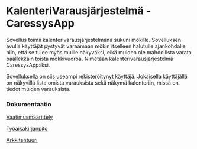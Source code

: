 # KalenteriVarausjärjestelmä - CaressysApp

Sovellus toimii kalenterivarausjärjestelmänä sukuni mökille. Sovelluksen avulla käyttäjät pystyvät varaamaan mökin itselleen halutulle ajankohdalle niin, että se tulee myös muille näkyväksi, eikä muiden ole mahdollista varata päällekkäin toista mökkivuoroa. Nimetään kalenterivarausjärjestelmä CaressysApp:iksi.

Sovelluksella on siis useampi rekisteröitynyt käyttäjä. Jokaisella käyttäjällä on näkyvillä lista omista varauksista sekä näkymä kalenteriin, missä on tiedot muiden varauksista. 

### Dokumentaatio

[Vaatimusmäärittely](https://github.com/lankku1/ot-harjoitustyo/blob/master/dokumentaatio/vaatimusmaarittely.md)

[Työaikakirjanpito](https://github.com/lankku1/ot-harjoitustyo/blob/master/dokumentaatio/tuntikirjanpito.md)

[Arkkitehtuuri](https://github.com/lankku1/ot-harjoitustyo/blob/master/dokumentaatio/arkkitehtuuri.md)

